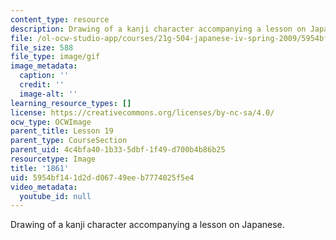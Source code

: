 ```yaml
---
content_type: resource
description: Drawing of a kanji character accompanying a lesson on Japanese.
file: /ol-ocw-studio-app/courses/21g-504-japanese-iv-spring-2009/5954bf141d2dd06749eeb7774025f5e4_1861.gif
file_size: 588
file_type: image/gif
image_metadata:
  caption: ''
  credit: ''
  image-alt: ''
learning_resource_types: []
license: https://creativecommons.org/licenses/by-nc-sa/4.0/
ocw_type: OCWImage
parent_title: Lesson 19
parent_type: CourseSection
parent_uid: 4c4bfa40-1b33-5dbf-1f49-d700b4b86b25
resourcetype: Image
title: '1861'
uid: 5954bf14-1d2d-d067-49ee-b7774025f5e4
video_metadata:
  youtube_id: null
---
```

Drawing of a kanji character accompanying a lesson on Japanese.